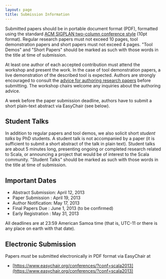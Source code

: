 ```yaml
---
layout: page
title: Submission Information
---
```


Submitted papers should be in portable document format (PDF),
formatted using the standard [ACM SIGPLAN two-column conference
style](http://www.sigplan.org/Resources/Author) (10pt format). Regular
research papers must not exceed 10 pages, tool demonstration papers
and short papers must not exceed 4 pages. "Tool Demos" and "Short
Papers" should be marked as such with those words in the title at time
of submission.

At least one author of each accepted contribution must attend the
workshop and present the work. In the case of tool demonstration
papers, a live demonstration of the described tool is
expected. Authors are strongly encouraged to consult the [advice for
authoring research papers](http://www.sigplan.org/Resources/Author)
before submitting. The workshop chairs welcome any inquiries about the
authoring advice.

A week before the paper submission deadline, authors have to submit a
short plain-text abstract via EasyChair (see below).


## Student Talks

In addition to regular papers and tool demos, we also solicit short
*student talks* by PhD students. A student talk is not accompanied by
a paper (it is sufficient to submit a short abstract of the talk in
plain text). Student talks are about 5 minutes long, presenting
ongoing or completed research related to Scala, or announcing a
project that would be of interest to the Scala community.  "Student
Talks" should be marked as such with those words in the title at time
of submission.


## Important Dates

* Abstract Submission: April 12, 2013
* Paper Submission   : April 19, 2013
* Author Notification: May 17, 2013
* Final Papers Due   : June 1, 2013 (to be confirmed)
* Early Registration : May 31, 2013

All deadlines are at 23:59 American Samoa time (that is, UTC-11 or
there is any place on earth with that date).

## Electronic Submission

Papers *must* be submitted electronically in PDF format via EasyChair
at

* [https://www.easychair.org/conferences/?conf=scala2013](https://www.easychair.org/conferences/?conf=scala2013)

